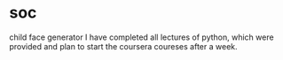 # soc
child face generator
I have completed all lectures of python, which were provided and plan to start the coursera coureses after a week.
